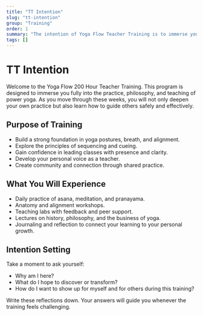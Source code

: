 ```yaml
---
title: "TT Intention"
slug: "tt-intention"
group: "Training"
order: 1
summary: "The intention of Yoga Flow Teacher Training is to immerse you in practice, philosophy, and teaching while guiding you to find your authentic voice."
tags: []
---
```

# TT Intention

Welcome to the Yoga Flow 200 Hour Teacher Training. This program is designed to immerse you fully into the practice, philosophy, and teaching of power yoga. As you move through these weeks, you will not only deepen your own practice but also learn how to guide others safely and effectively.

## Purpose of Training
- Build a strong foundation in yoga postures, breath, and alignment.
- Explore the principles of sequencing and cueing.
- Gain confidence in leading classes with presence and clarity.
- Develop your personal voice as a teacher.
- Create community and connection through shared practice.

## What You Will Experience
- Daily practice of asana, meditation, and pranayama.
- Anatomy and alignment workshops.
- Teaching labs with feedback and peer support.
- Lectures on history, philosophy, and the business of yoga.
- Journaling and reflection to connect your learning to your personal growth.

## Intention Setting
Take a moment to ask yourself:
- Why am I here?
- What do I hope to discover or transform?
- How do I want to show up for myself and for others during this training?

Write these reflections down. Your answers will guide you whenever the training feels challenging.
